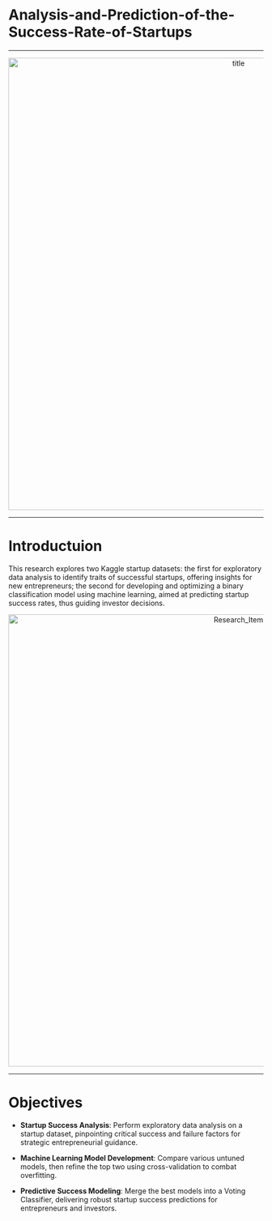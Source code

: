 # Analysis-and-Prediction-of-the-Success-Rate-of-Startups

---

<p align="center">
<img width="893" alt="title" src="https://github.com/MarsSeo/Analysis-and-Prediction-of-the-Success-Rate-of-Startups/assets/103374757/8705751e-7af9-4911-8526-6ad743d6027e">
</p>

---

<h1>Introductuion</h1>
This research explores two Kaggle startup datasets: the first for exploratory data analysis to identify traits of successful startups, offering insights for new entrepreneurs; the second for developing and optimizing a binary classification model using machine learning, aimed at predicting startup success rates, thus guiding investor decisions.

<p align="center">
<img width="893" alt="Research_Item" src="https://github.com/MarsSeo/Analysis-and-Prediction-of-the-Success-Rate-of-Startups/assets/103374757/1b790f1f-f95e-4f96-8289-d1261a7c0cd0">
</p>

---

<h1>Objectives</h1>

* <b>Startup Success Analysis</b>: Perform exploratory data analysis on a startup dataset, pinpointing critical success and failure factors for strategic entrepreneurial guidance.

* <b>Machine Learning Model Development</b>: Compare various untuned models, then refine the top two using cross-validation to combat overfitting.

* <b>Predictive Success Modeling</b>: Merge the best models into a Voting Classifier, delivering robust startup success predictions for entrepreneurs and investors.



